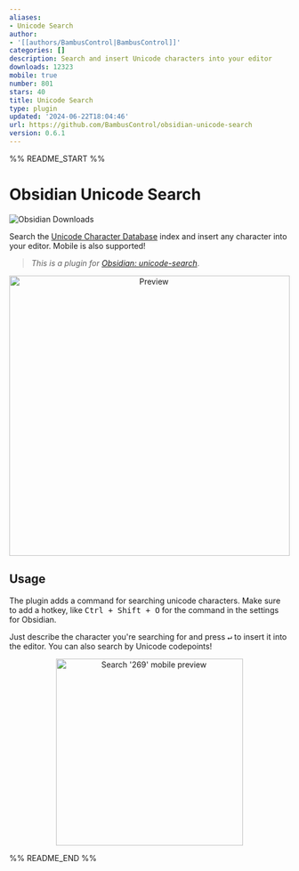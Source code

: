 ```yaml
---
aliases:
- Unicode Search
author:
- '[[authors/BambusControl|BambusControl]]'
categories: []
description: Search and insert Unicode characters into your editor
downloads: 12323
mobile: true
number: 801
stars: 40
title: Unicode Search
type: plugin
updated: '2024-06-22T18:04:46'
url: https://github.com/BambusControl/obsidian-unicode-search
version: 0.6.1
---
```


%% README_START %%

# Obsidian Unicode Search

![Obsidian Downloads](https://img.shields.io/badge/dynamic/json?label=downloads&query=%24%5B%22unicode-search%22%5D%5B%22downloads%22%5D&url=https%3A%2F%2Fraw.githubusercontent.com%2Fobsidianmd%2Fobsidian-releases%2Fmaster%2Fcommunity-plugin-stats.json&logo=obsidian&color=8b6cef&logoColor=8b6cef&labelColor=f1f2f3&logoWidth=20&style=for-the-badge)

Search the [Unicode Character Database](https://www.unicode.org/ucd/) index
and insert any character into your editor.
Mobile is also supported!

> *This is a plugin for [Obsidian: unicode-search](https://obsidian.md/plugins?id=unicode-search)*.

<p align="center"><img
    src="assets/preview.gif"
    alt="Preview"
    style="width: 36em;"
></p>

## Usage

The plugin adds a command for searching unicode characters.
Make sure to add a hotkey, like <kbd>Ctrl + Shift + O</kbd> for the command in the settings for Obsidian.

Just describe the character you're searching for
and press <kbd>↵</kbd> to insert it into the editor.
You can also search by Unicode codepoints!

<p align="center"><img
    src="./assets/mobile-search.png"
    alt="Search '269' mobile preview"
    style="width: 24em;"
></p>


%% README_END %%